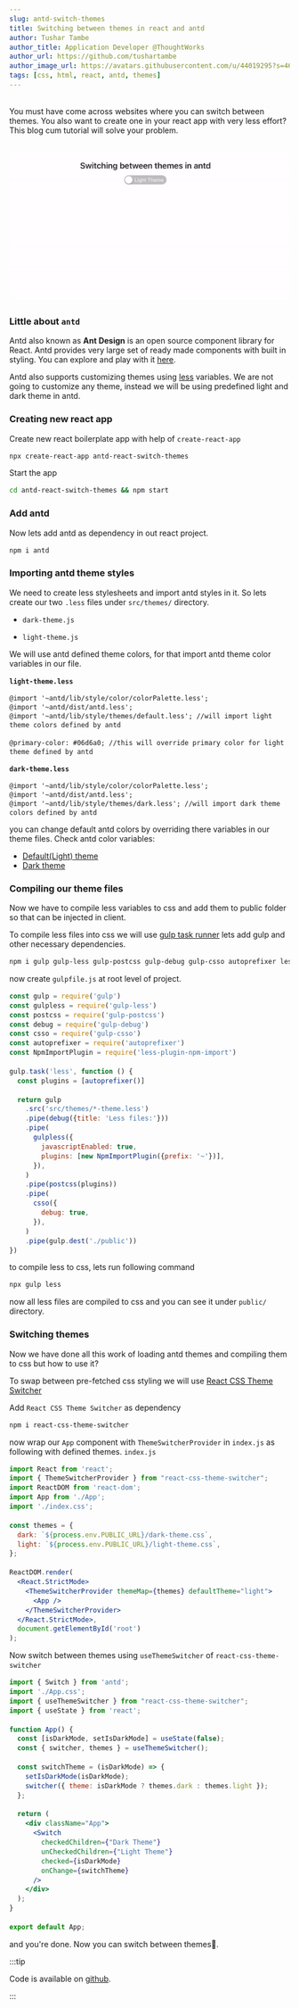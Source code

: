 ```yaml
---
slug: antd-switch-themes
title: Switching between themes in react and antd
author: Tushar Tambe
author_title: Application Developer @ThoughtWorks
author_url: https://github.com/tushartambe
author_image_url: https://avatars.githubusercontent.com/u/44019295?s=460&u=5029ee2f0952a1ecf522850e1d1b8c6e2f0695f7&v=4
tags: [css, html, react, antd, themes]
---
```


<br/>
You must have come across websites where you can switch between themes. You also want to create one in your react app with very less effort?
This blog cum tutorial will solve your problem.

<!--truncate-->

<br/>
<br/>

![Switching Themes](./assets/antd-theme-switch.gif)

### Little about `antd`

Antd also known as **Ant Design** is an open source component library for React. Antd provides very large set of ready made components with built in styling. You can explore and play with it [here](https://ant.design/components/overview/).

Antd also supports customizing themes using [less](http://lesscss.org/) variables. We are not going to customize any theme, instead we will be using predefined light and dark theme in antd.

### Creating new react app

Create new react boilerplate app with help of `create-react-app`

``` bash
npx create-react-app antd-react-switch-themes
```

Start the app

``` bash
cd antd-react-switch-themes && npm start
```

### Add antd

Now lets add antd as dependency in out react project.

``` bash
npm i antd
```

### Importing antd theme styles

We need to create less stylesheets and import antd styles in it.
So lets create our two `.less` files under `src/themes/` directory.
 - `dark-theme.js`

 - `light-theme.js`

We will use antd defined theme colors, for that import antd theme color variables in our file.

**`light-theme.less`**

``` less
@import '~antd/lib/style/color/colorPalette.less';
@import '~antd/dist/antd.less';
@import '~antd/lib/style/themes/default.less'; //will import light theme colors defined by antd

@primary-color: #06d6a0; //this will override primary color for light theme defined by antd
```

**`dark-theme.less`**

``` less
@import '~antd/lib/style/color/colorPalette.less';
@import '~antd/dist/antd.less';
@import '~antd/lib/style/themes/dark.less'; //will import dark theme colors defined by antd
```

you can change default antd colors by overriding there variables in our theme files.
Check antd color variables:
 - [Default(Light) theme](https://github.com/ant-design/ant-design/blob/master/components/style/themes/default.less)
 - [Dark theme](https://github.com/ant-design/ant-design/blob/master/components/style/themes/dark.less)

### Compiling our theme files

Now we have to compile less variables to css and add them to public folder so that can be injected in client.

To compile less files into css we will use [gulp task runner](https://gulpjs.com/docs/en/getting-started/quick-start)
lets add gulp and other necessary dependencies.

``` bash
npm i gulp gulp-less gulp-postcss gulp-debug gulp-csso autoprefixer less-plugin-npm-import --save-dev
```

now create `gulpfile.js` at root level of project.

``` jsx
const gulp = require('gulp')
const gulpless = require('gulp-less')
const postcss = require('gulp-postcss')
const debug = require('gulp-debug')
const csso = require('gulp-csso')
const autoprefixer = require('autoprefixer')
const NpmImportPlugin = require('less-plugin-npm-import')

gulp.task('less', function () {
  const plugins = [autoprefixer()]

  return gulp
    .src('src/themes/*-theme.less')
    .pipe(debug({title: 'Less files:'}))
    .pipe(
      gulpless({
        javascriptEnabled: true,
        plugins: [new NpmImportPlugin({prefix: '~'})],
      }),
    )
    .pipe(postcss(plugins))
    .pipe(
      csso({
        debug: true,
      }),
    )
    .pipe(gulp.dest('./public'))
})

```

to compile less to css, lets run following command 

``` bash
npx gulp less
```

now all less files are compiled to css and you can see it under `public/` directory.

### Switching themes

Now we have done all this work of loading antd themes and compiling them to css but how to use it?

To swap between pre-fetched css styling we will use [React CSS Theme Switcher](https://github.com/JoseRFelix/react-css-theme-switcher)

Add `React CSS Theme Switcher` as dependency

``` bash
npm i react-css-theme-switcher
```

now wrap our `App` component with `ThemeSwitcherProvider` in `index.js` as following with defined themes.
 `index.js`

``` jsx
import React from 'react';
import { ThemeSwitcherProvider } from "react-css-theme-switcher";
import ReactDOM from 'react-dom';
import App from './App';
import './index.css';

const themes = {
  dark: `${process.env.PUBLIC_URL}/dark-theme.css`,
  light: `${process.env.PUBLIC_URL}/light-theme.css`,
};

ReactDOM.render(
  <React.StrictMode>
    <ThemeSwitcherProvider themeMap={themes} defaultTheme="light">
      <App />
    </ThemeSwitcherProvider>
  </React.StrictMode>,
  document.getElementById('root')
);
```

Now switch between themes using `useThemeSwitcher` of `react-css-theme-switcher`

``` jsx
import { Switch } from 'antd';
import './App.css';
import { useThemeSwitcher } from "react-css-theme-switcher";
import { useState } from 'react';

function App() {
  const [isDarkMode, setIsDarkMode] = useState(false);
  const { switcher, themes } = useThemeSwitcher();

  const switchTheme = (isDarkMode) => {
    setIsDarkMode(isDarkMode);
    switcher({ theme: isDarkMode ? themes.dark : themes.light });
  };

  return (
    <div className="App">
      <Switch
        checkedChildren={"Dark Theme"}
        unCheckedChildren={"Light Theme"}
        checked={isDarkMode}
        onChange={switchTheme}
      />
    </div>
  );
}

export default App;
```
and you're done. Now you can switch between themes🎉.

:::tip

Code is available on [github](https://github.com/tushartambe/antd-react-switch-themes).

:::
